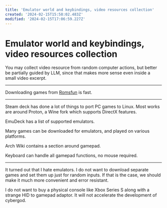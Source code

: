 ```yaml
---
title: 'Emulator world and keybindings, video resources collection'
created: '2024-02-15T15:58:02.483Z'
modified: '2024-02-15T17:06:59.227Z'
---
```


# Emulator world and keybindings, video resources collection

You may collect video resource from random computer actions, but better be partially guided by LLM, since that makes more sense even inside a small video excerpt.

---

Downloading games from [Romsfun](https://romsfun.com) is fast.

---

Steam deck has done a lot of things to port PC games to Linux. Most works are around Proton, a Wine fork which supports DirectX features.

EmuDeck has a list of supported emulators.

Many games can be downloaded for emulators, and played on various platforms.

Arch Wiki contains a section around gamepad.

Keyboard can handle all gamepad functions, no mouse required.

---

It turned out that I hate emulators. I do not want to download separate games and set them up just for random inputs. If that is the case, we should make it much more convenient and error resistant.

I do not want to buy a physical console like Xbox Series S along with a strange HID to gamepad adaptor. It will not accelerate the development of cybergod.
